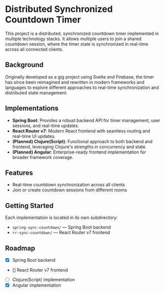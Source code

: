 # Distributed Synchronized Countdown Timer

This project is a distributed, synchronized countdown timer implemented in multiple technology stacks. It allows multiple users to join a shared countdown session, where the timer state is synchronized in real-time across all connected clients.

## Background

Originally developed as a gig project using Svelte and Firebase, the timer has since been reimagined and rewritten in modern frameworks and languages to explore different approaches to real-time synchronization and distributed state management.

## Implementations

- **Spring Boot**: Provides a robust backend API for timer management, user sessions, and real-time updates.
- **React Router v7**: Modern React frontend with seamless routing and real-time UI updates.
- **(Planned) Clojure(Script)**: Functional approach to both backend and frontend, leveraging Clojure's strengths in concurrency and state.
- **(Planned) Angular**: Enterprise-ready frontend implementation for broader framework coverage.

## Features

- Real-time countdown synchronization across all clients
- Join or create countdown sessions from different rooms
<!-- - Responsive UI for desktop and mobile
- Extensible architecture for adding new frameworks or languages -->

## Getting Started

Each implementation is located in its own subdirectory:

- `spring-sync-countdown/` — Spring Boot backend
- `rr-sync-countdown/` — React Router v7 frontend
<!-- - `clj-sync-countdown/` — (Planned) Clojure(Script) version
- `ng-sync-countdown/` — (Planned) Angular version -->

## Roadmap

- [x] Spring Boot backend
- [] React Router v7 frontend
- [ ] Clojure(Script) implementation
- [x] Angular implementation
